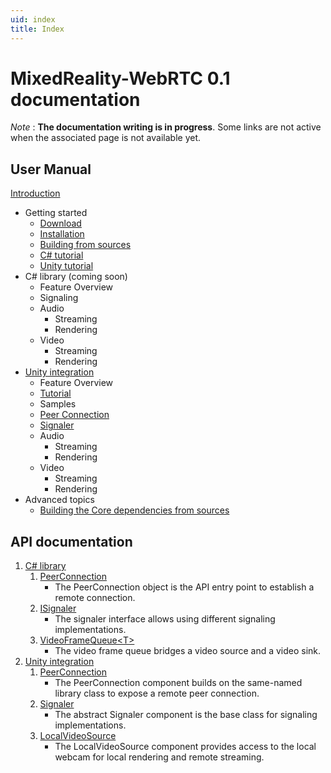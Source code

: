 ```yaml
---
uid: index
title: Index
---
```

# MixedReality-WebRTC 0.1 documentation

_Note_ : **The documentation writing is in progress**. Some links are not active when the associated page is not available yet.

## User Manual

[Introduction](manual/introduction.md)

- Getting started
  - [Download](manual/download.md)
  - [Installation](manual/installation.md)
  - [Building from sources](manual/building.md)
  - [C# tutorial](manual/helloworld-cs.md)
  - [Unity tutorial](manual/helloworld-unity.md)
- C# library (coming soon)
  - Feature Overview
  - Signaling
  - Audio
    - Streaming
    - Rendering
  - Video
    - Streaming
    - Rendering
- [Unity integration](manual/unity-integration.md)
  - Feature Overview
  - [Tutorial](manual/helloworld-unity.md)
  - Samples
  - [Peer Connection](manual/unity-peerconnection.md)
  - [Signaler](manual/unity-signaler.md)
  - Audio
    - Streaming
    - Rendering
  - Video
    - Streaming
    - Rendering
- Advanced topics
  - [Building the Core dependencies from sources](manual/building-core.md)

## API documentation

1. [C# library](xref:Microsoft.MixedReality.WebRTC)
   1. [PeerConnection](xref:Microsoft.MixedReality.WebRTC.PeerConnection)
      - The PeerConnection object is the API entry point to establish a remote connection.
   2. [ISignaler](xref:Microsoft.MixedReality.WebRTC.ISignaler)
      - The signaler interface allows using different signaling implementations.
   4. [VideoFrameQueue\<T\>](xref:Microsoft.MixedReality.WebRTC.VideoFrameQueue`1)
      - The video frame queue bridges a video source and a video sink.
2. [Unity integration](xref:Microsoft.MixedReality.WebRTC.Unity)
   1. [PeerConnection](xref:Microsoft.MixedReality.WebRTC.Unity.PeerConnection)
      - The PeerConnection component builds on the same-named library class to expose a remote peer connection.
   2. [Signaler](xref:Microsoft.MixedReality.WebRTC.Unity.Signaler)
      - The abstract Signaler component is the base class for signaling implementations.
   3. [LocalVideoSource](xref:Microsoft.MixedReality.WebRTC.Unity.LocalVideoSource)
      - The LocalVideoSource component provides access to the local webcam for local rendering and remote streaming.
